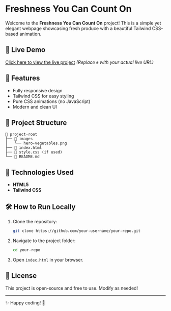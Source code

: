 # Freshness You Can Count On

Welcome to the **Freshness You Can Count On** project! This is a simple yet elegant webpage showcasing fresh produce with a beautiful Tailwind CSS-based animation.

## 🚀 Live Demo
[Click here to view the live project](#) *(Replace `#` with your actual live URL)*

## 📌 Features
- Fully responsive design
- Tailwind CSS for easy styling
- Pure CSS animations (no JavaScript)
- Modern and clean UI

## 📂 Project Structure
```
📁 project-root
├── 📁 images
│   └── hero-vegetables.png
├── 📄 index.html
├── 📄 style.css (if used)
└── 📄 README.md
```

## 🎨 Technologies Used
- **HTML5**
- **Tailwind CSS**

## 🛠️ How to Run Locally
1. Clone the repository:
   ```sh
   git clone https://github.com/your-username/your-repo.git
   ```
2. Navigate to the project folder:
   ```sh
   cd your-repo
   ```
3. Open `index.html` in your browser.

## 📜 License
This project is open-source and free to use. Modify as needed!

---
✨ Happy coding! 🚀


